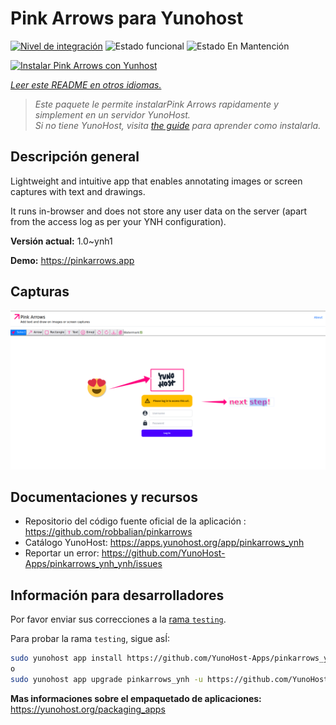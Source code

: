 <!--
Este archivo README esta generado automaticamente<https://github.com/YunoHost/apps/tree/master/tools/readme_generator>
No se debe editar a mano.
-->

# Pink Arrows para Yunohost

[![Nivel de integración](https://dash.yunohost.org/integration/pinkarrows_ynh.svg)](https://ci-apps.yunohost.org/ci/apps/pinkarrows_ynh/) ![Estado funcional](https://ci-apps.yunohost.org/ci/badges/pinkarrows_ynh.status.svg) ![Estado En Mantención](https://ci-apps.yunohost.org/ci/badges/pinkarrows_ynh.maintain.svg)

[![Instalar Pink Arrows con Yunhost](https://install-app.yunohost.org/install-with-yunohost.svg)](https://install-app.yunohost.org/?app=pinkarrows_ynh)

*[Leer este README en otros idiomas.](./ALL_README.md)*

> *Este paquete le permite instalarPink Arrows rapidamente y simplement en un servidor YunoHost.*  
> *Si no tiene YunoHost, visita [the guide](https://yunohost.org/install) para aprender como instalarla.*

## Descripción general

Lightweight and intuitive app that enables annotating images or screen captures with text and drawings.

It runs in-browser and does not store any user data on the server (apart from the access log as per your YNH configuration).


**Versión actual:** 1.0~ynh1

**Demo:** <https://pinkarrows.app>

## Capturas

![Captura de Pink Arrows](./doc/screenshots/pinkarrows_ynh.png)

## Documentaciones y recursos

- Repositorio del código fuente oficial de la aplicación : <https://github.com/robbalian/pinkarrows>
- Catálogo YunoHost: <https://apps.yunohost.org/app/pinkarrows_ynh>
- Reportar un error: <https://github.com/YunoHost-Apps/pinkarrows_ynh_ynh/issues>

## Información para desarrolladores

Por favor enviar sus correcciones a la [rama `testing`](https://github.com/YunoHost-Apps/pinkarrows_ynh_ynh/tree/testing).

Para probar la rama `testing`, sigue asÍ:

```bash
sudo yunohost app install https://github.com/YunoHost-Apps/pinkarrows_ynh_ynh/tree/testing --debug
o
sudo yunohost app upgrade pinkarrows_ynh -u https://github.com/YunoHost-Apps/pinkarrows_ynh_ynh/tree/testing --debug
```

**Mas informaciones sobre el empaquetado de aplicaciones:** <https://yunohost.org/packaging_apps>
